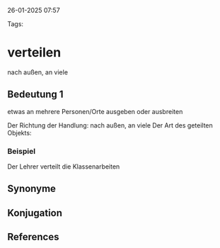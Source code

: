 
26-01-2025 07:57


Tags:

# verteilen

nach außen, an viele
## Bedeutung 1

etwas an mehrere Personen/Orte ausgeben oder ausbreiten

Der Richtung der Handlung: nach außen, an viele
Der Art des geteilten Objekts:
### Beispiel

Der Lehrer verteilt die Klassenarbeiten

## Synonyme


## Konjugation


## References

